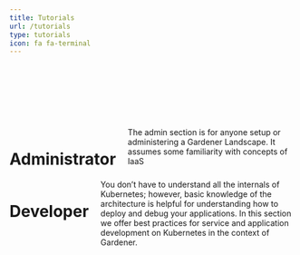 ```yaml
---
title: Tutorials
url: /tutorials
type: tutorials
icon: fa fa-terminal
---
```

<div class="hero">
    <div class="container reveal-fast" style="visibility:hidden">
        <h1>Initial Consideration</h1>
        <div class="preamble reveal-slow">
            There is a big difference between installing Kubernetes and using Kubernetes as a developer
        </div>
    </div>
</div>
<div id="using-gardener">
    <div class="padding">
    </div>
    <div class="container">
      <div class="row">
        <div class="six columns role-button" onclick="document.location='../using-gardener/administrator'">
            <h1>Administrator</h1>
            <div class="description">
            The admin section is for anyone setup or administering a 
            Gardener Landscape. It assumes some familiarity with concepts of IaaS
            </div>
        </div>
        <div class="six columns role-button" onclick="document.location='../using-gardener/developer/topic'">
              <h1>Developer</h1>
              <div class="description">
              You don’t have to understand all the internals of Kubernetes; however, basic knowledge of the architecture 
              is helpful for understanding how to deploy and debug your applications. In this section we 
              offer best practices for service and application development on Kubernetes in the context of Gardener.
              </div>
        </div>
      </div>
    </div>
</div>